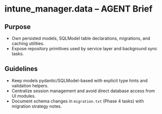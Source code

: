 # intune_manager.data – AGENT Brief

## Purpose
- Own persisted models, SQLModel table declarations, migrations, and caching utilities.
- Expose repository primitives used by service layer and background sync tasks.

## Guidelines
- Keep models pydantic/SQLModel-based with explicit type hints and validation helpers.
- Centralize session management and avoid direct database access from UI modules.
- Document schema changes in `migration.txt` (Phase 4 tasks) with migration strategy notes.
